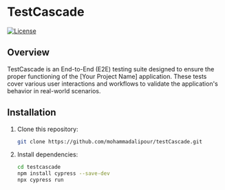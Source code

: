 # TestCascade

[![License](https://img.shields.io/badge/license-MIT-blue.svg)](LICENSE)

## Overview

TestCascade is an End-to-End (E2E) testing suite designed to ensure the proper functioning of the [Your Project Name] application. These tests cover various user interactions and workflows to validate the application's behavior in real-world scenarios.

## Installation

1. Clone this repository:

    ```bash
    git clone https://github.com/mohammadalipour/testCascade.git
    ```

2. Install dependencies:

    ```bash
    cd testcascade
    npm install cypress --save-dev
    npx cypress run
    ```